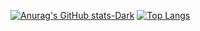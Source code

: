 [![Anurag's GitHub stats-Dark](https://github-readme-stats.vercel.app/api?username=sanao1006&show_icons=true&theme=dark#gh-dark-mode-only)](https://github.com/anuraghazra/github-readme-stats#gh-dark-mode-only)
[![Top Langs](https://github-readme-stats.vercel.app/api/top-langs/?username=sanao1006&hide=html)](https://github.com/anuraghazra/github-readme-stats)
